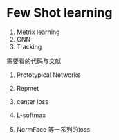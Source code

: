 # Few Shot learning

1. Metrix learning
2. GNN
3. Tracking

需要看的代码与文献
1. Prototypical Networks
2. Repmet

1. center loss
2. L-softmax
3. NormFace
等一系列的loss
